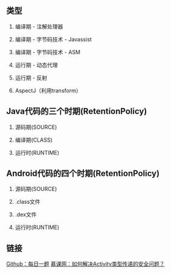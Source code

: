 ## 类型

1. 编译期 - 注解处理器

2. 编译期 - 字节码技术 - Javassist

3. 编译期 - 字节码技术 - ASM

4. 运行期 - 动态代理

5. 运行期 - 反射

6. AspectJ（利用transform）

## Java代码的三个时期(RetentionPolicy)

1. 源码期(SOURCE)

2. 编译期(CLASS)

3. 运行时(RUNTIME)

## Android代码的四个时期(RetentionPolicy)

1. 源码期(SOURCE)

2. .class文件

3. .dex文件

4. 运行时(RUNTIME)


## 链接

[Github：每日一题](https://github.com/Moosphan/Android-Daily-Interview/issues/179)
[慕课网：如何解决Activity类型传递的安全问题？](https://coding.m.imooc.com/learn?cid=317&mid=22302)